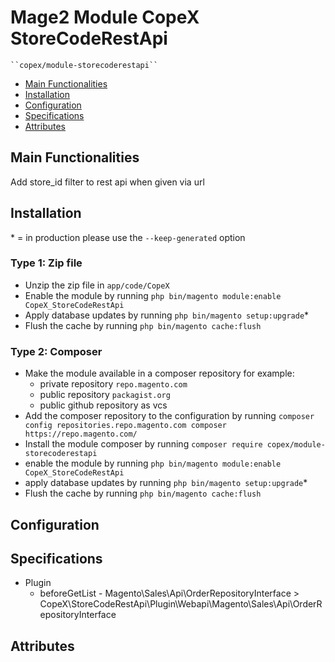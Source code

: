 # Mage2 Module CopeX StoreCodeRestApi

    ``copex/module-storecoderestapi``

 - [Main Functionalities](#markdown-header-main-functionalities)
 - [Installation](#markdown-header-installation)
 - [Configuration](#markdown-header-configuration)
 - [Specifications](#markdown-header-specifications)
 - [Attributes](#markdown-header-attributes)


## Main Functionalities
Add store_id filter to rest api when given via url

## Installation
\* = in production please use the `--keep-generated` option

### Type 1: Zip file

 - Unzip the zip file in `app/code/CopeX`
 - Enable the module by running `php bin/magento module:enable CopeX_StoreCodeRestApi`
 - Apply database updates by running `php bin/magento setup:upgrade`\*
 - Flush the cache by running `php bin/magento cache:flush`

### Type 2: Composer

 - Make the module available in a composer repository for example:
    - private repository `repo.magento.com`
    - public repository `packagist.org`
    - public github repository as vcs
 - Add the composer repository to the configuration by running `composer config repositories.repo.magento.com composer https://repo.magento.com/`
 - Install the module composer by running `composer require copex/module-storecoderestapi`
 - enable the module by running `php bin/magento module:enable CopeX_StoreCodeRestApi`
 - apply database updates by running `php bin/magento setup:upgrade`\*
 - Flush the cache by running `php bin/magento cache:flush`


## Configuration




## Specifications

 - Plugin
	- beforeGetList - Magento\Sales\Api\OrderRepositoryInterface > CopeX\StoreCodeRestApi\Plugin\Webapi\Magento\Sales\Api\OrderRepositoryInterface


## Attributes



